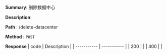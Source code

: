 **Summary**: 删除数据中心

**Description**:

**Path** : /delete-datacenter

**Method** : `POST`

**Response**
| code      | Description |
| ----------- | ----------- |
|  200   |       |
|  400   |       |


